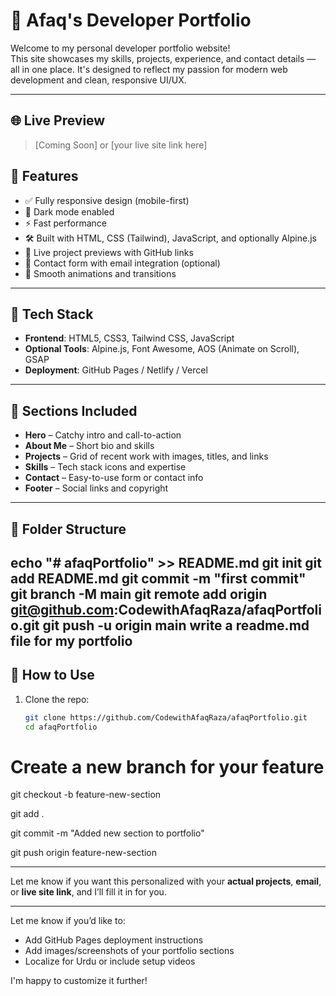 # 💼 Afaq's Developer Portfolio

Welcome to my personal developer portfolio website!  
This site showcases my skills, projects, experience, and contact details — all in one place. It's designed to reflect my passion for modern web development and clean, responsive UI/UX.

---
## 🌐 Live Preview

> [Coming Soon] or [your live site link here]

## 🚀 Features

- ✅ Fully responsive design (mobile-first)
- 🌙 Dark mode enabled
- ⚡ Fast performance
- 🛠️ Built with HTML, CSS (Tailwind), JavaScript, and optionally Alpine.js
- 🔗 Live project previews with GitHub links
- 📧 Contact form with email integration (optional)
- 🎨 Smooth animations and transitions

---

## 🧰 Tech Stack

- **Frontend**: HTML5, CSS3, Tailwind CSS, JavaScript  
- **Optional Tools**: Alpine.js, Font Awesome, AOS (Animate on Scroll), GSAP
- **Deployment**: GitHub Pages / Netlify / Vercel

---

## 📸 Sections Included

- **Hero** – Catchy intro and call-to-action  
- **About Me** – Short bio and skills  
- **Projects** – Grid of recent work with images, titles, and links  
- **Skills** – Tech stack icons and expertise  
- **Contact** – Easy-to-use form or contact info  
- **Footer** – Social links and copyright

---

## 📂 Folder Structure

echo "# afaqPortfolio" >> README.md
git init
git add README.md
git commit -m "first commit"
git branch -M main
git remote add origin git@github.com:CodewithAfaqRaza/afaqPortfolio.git
git push -u origin main write a readme.md file for my portfolio
---

## 🔧 How to Use

1. Clone the repo:
   ```bash
   git clone https://github.com/CodewithAfaqRaza/afaqPortfolio.git
   cd afaqPortfolio

# Create a new branch for your feature
git checkout -b feature-new-section

git add .

git commit -m "Added new section to portfolio"

git push origin feature-new-section



---

Let me know if you want this personalized with your **actual projects**, **email**, or **live site link**, and I’ll fill it in for you.


---

Let me know if you’d like to:

- Add GitHub Pages deployment instructions  
- Add images/screenshots of your portfolio sections  
- Localize for Urdu or include setup videos  

I'm happy to customize it further!

